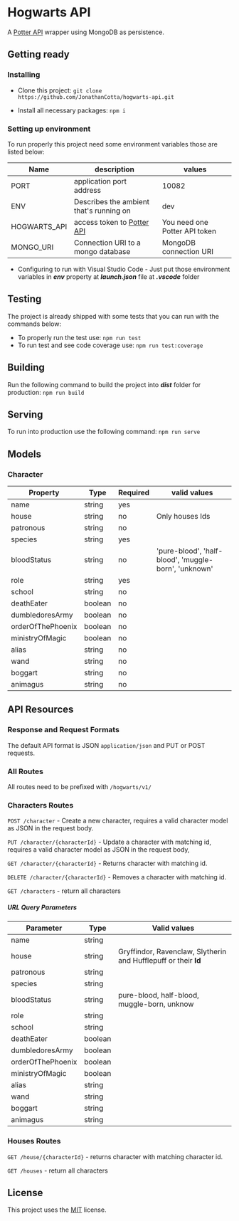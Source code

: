 # Hogwarts API

A [Potter API](https://potterapi.com/) wrapper using MongoDB as persistence.

## Getting ready
### Installing

- Clone this project: `git clone https://github.com/JonathanCotta/hogwarts-api.git`

-  Install all necessary packages: `npm i`

### Setting up environment
 To run properly this project need some environment variables those are listed below:

|Name          | description                                          | values
|--------------|------------------------------------------------------|--------------------------------|
| PORT         |  application port address                            | 10082                          |
| ENV          | Describes the ambient that's running on              | dev                            |
| HOGWARTS_API | access token to [Potter API](https://potterapi.com/) | You need one Potter API token  |
| MONGO_URI    | Connection URI to a mongo database                   | MongoDB connection URI         |

- Configuring to run with Visual Studio Code
		 - Just put those environment variables in ***env*** property at ***launch.json*** file at ***.vscode*** folder

## Testing
The project is already shipped with some tests that you can run with the commands below:

- To properly run the test use: `npm run test`
- To run test and see code coverage use: `npm run test:coverage`

## Building
Run the following command to build the project into ***dist*** folder for production: `npm run build`

## Serving
To run into production use the following command: `npm run serve`

## Models

### Character

| Property   |  Type  |  Required   | valid values                                        |
|--------------|--------|-------------|-----------------------------------------------------|
|  name        | string |  yes        |                                                     |
|  house       | string |  no         | Only houses Ids                                     |
|  patronous   | string |  no         |                                                     |
|  species     | string |  yes        |                                                     |
|  bloodStatus | string |  no         | 'pure-blood', 'half-blood', 'muggle-born', 'unknown'|
|  role        | string |  yes        |                                                     |
|  school      | string |  no         |                                                     |
|  deathEater  | boolean |  no        |                                                     |
|  dumbledoresArmy | boolean | no     |                                                     |
|  orderOfThePhoenix | boolean | no   |                                                     |
|  ministryOfMagic | boolean | no     |                                                     |
|  alias       | string | no          |                                                     |
|  wand        | string |  no         |                                                     |
|  boggart     | string |  no         |                                                     |
|  animagus    | string |  no         |

## API Resources

### Response and Request Formats
The default API format is JSON `application/json` and PUT or POST requests.


 ### All Routes
All routes need to be prefixed with  `/hogwarts/v1/`

 ### Characters Routes
 `POST /character` - Create a new character, requires a valid character model as JSON in the request body.

 `PUT /character/{characterId}` - Update a character with matching id,  requires a valid character model as JSON in the request body,

`GET /character/{characterId}` - Returns character with matching id.

`DELETE /character/{characterId}` - Removes a character with matching id.

`GET /characters` - return all characters
##### URL Query Parameters

| Parameter    |  Type  |  Valid values                                                   |
|--------------|--------|-----------------------------------------------------------------|
|  name        | string |                                                                 |
|  house       | string | Gryffindor, Ravenclaw, Slytherin and Hufflepuff or their **Id** |
|  patronous   | string |                                                                 |
|  species     | string |                                                                 |
|  bloodStatus | string | pure-blood, half-blood, muggle-born, unknow                     |
|  role        | string |                                                                 |
|  school      | string |                                                                 |
|  deathEater  | boolean |                                                                |
|  dumbledoresArmy | boolean |                                                            |
|  orderOfThePhoenix | boolean |                                                          |
|  ministryOfMagic | boolean |                                                            |
|  alias       | string |                                                                 |
|  wand        | string |                                                                 |
|  boggart     | string |                                                                 |
|  animagus    | string |                                                                 |


 ### Houses Routes
`GET /house/{characterId}` - returns character with matching character id.

`GET /houses` - return all characters

## License
This project uses the [MIT](https://github.com/JonathanCotta/hogwarts-api/blob/master/LICENSE.md) license.